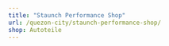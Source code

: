 ```yaml
---
title: "Staunch Performance Shop"
url: /quezon-city/staunch-performance-shop/
shop: Autoteile
---
```

